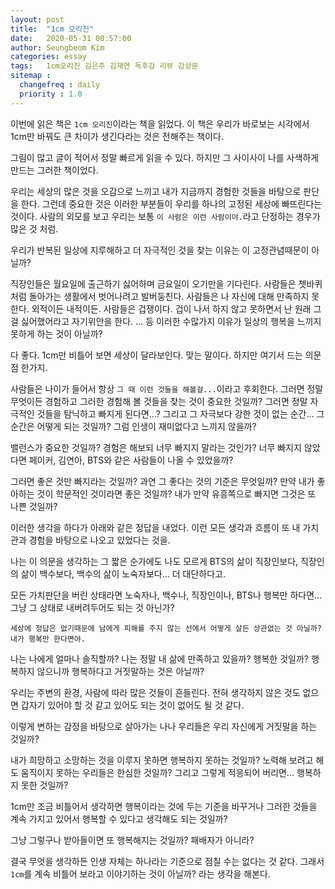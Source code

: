 ```yaml
---
layout: post
title:  "1cm 오리진"
date:   2020-05-31 00:57:00
author: Seungbeom Kim
categories: essay
tags:	1cm오리진 김은주 김재연 독후감 리뷰 감상문
sitemap :
  changefreq : daily
  priority : 1.0
---
```


이번에 읽은 책은 `1cm 오리진`이라는 책을 읽었다. 이 책은 우리가 바로보는 시각에서 1cm만 바꿔도 큰 차이가 생긴다라는 것은 전해주는 책이다.

그림이 많고 글이 적어서 정말 빠르게 읽을 수 있다. 하지만 그 사이사이 나를 사색하게 만드는 그러한 책이었다.

우리는 세상의 많은 것을 오감으로 느끼고 내가 지금까지 경험한 것들을 바탕으로 판단을 한다. 그런데 중요한 것은 이러한 부분들이 우리를 하나의 고정된 세상에 빠뜨린다는 것이다. 사람의 외모를 보고 우리는 보통 `이 사람은 이런 사람이야.`라고 단정하는 경우가 많은 것 처럼.

우리가 반복된 일상에 지루해하고 더 자극적인 것을 찾는 이유는 이 고정관념때문이 아닐까?

직장인들은 월요일에 출근하기 싫어하며 금요일이 오기만을 기다린다.
사람들은 쳇바퀴처럼 돌아가는 생활에서 벗어나려고 발버둥친다.
사람들은 나 자신에 대해 만족하지 못한다. 외적이든 내적이든.
사람들은 겁쟁이다. 겁이 나서 하지 않고 못하면서 난 원래 그걸 싫어했어라고 자기위안을 한다.
... 등 이러한 수많가지 이유가 일상의 행복을 느끼지 못하게 하는 것이 아닐까?

다 좋다. 1cm만 비틀어 보면 세상이 달라보인다. 맞는 말이다. 하지만 여기서 드는 의문점 한가지.

사람들은 나이가 들어서 항상 `그 때 이런 것들을 해볼걸...`이라고 후회한다.
그러면 정말 무엇이든 경험하고 그러한 경험해 볼 것들을 찾는 것이 중요한 것일까?
그러면 정말 자극적인 것들을 탐닉하고 빠지게 된다면...? 그리고 그 자극보다 강한 것이 없는 순간... 그 순간은 어떻게 되는 것일까? 그럼 인생이 재미없다고 느끼지 않을까?

밸런스가 중요한 것일까? 경험은 해보되 너무 빠지지 말라는 것인가?
너무 빠지지 않았다면 페이커, 김연아, BTS와 같은 사람들이 나올 수 있었을까?

그러면 좋은 것만 빠지라는 것일까? 과연 그 좋다는 것의 기준은 무엇일까?
만약 내가 좋아하는 것이 학문적인 것이라면 좋은 것일까? 내가 만약 유흥쪽으로 빠지면 그것은 또 나쁜 것일까?

이러한 생각을 하다가 아래와 같은 정답을 내었다. 이런 모든 생각과 흐름이 또 내 가치관과 경험을 바탕으로 나오고 있었다는 것을.

나는 이 의문을 생각하는 그 짧은 순가에도 나도 모르게 BTS의 삶이 직장인보다, 직장인의 삶이 백수보다, 백수의 삶이 노숙자보다... 더 대단하다고.

모든 가치판단을 버린 상태라면 노숙자나, 백수나, 직장인이나, BTS나 행복만 하다면... 그냥 그 상태로 내버려두어도 되는 것 아닌가?

```
세상에 정답은 없기때문에 남에게 피해를 주지 않는 선에서 어떻게 살든 상관없는 것 아닐까?
내가 행복만 한다면야.
```

나는 나에게 얼마나 솔직할까?
나는 정말 내 삶에 만족하고 있을까? 행복한 것일까?
행복하지 않으니까 행복하다고 거짓말하는 것은 아닐까?

우리는 주변의 환경, 사람에 따라 많은 것들이 흔들린다.
전혀 생각하지 않은 것도 없으면 갑자기 있어야 할 것 같고 있어도 되는 것이 없어도 될 것 같다.

이렇게 변하는 감정을 바탕으로 살아가는 나나 우리들은 우리 자신에게 거짓말을 하는 것일까?

내가 희망하고 소망하는 것을 이루지 못하면 행복하지 못하는 것일까?
노력해 보려고 해도 움직이지 못하는 우리들은 한심한 것일까?
그리고 그렇게 적응되어 버리면... 행복하지 못한 것일까?

1cm만 조금 비틀어서 생각하면 행복이라는 것에 두는 기준을 바꾸거나 그러한 것들을 계속 가지고 있어서 행복할 수 있다고 생각해도 되는 것일까?

그냥 그렇구나 받아들이면 또 행복해지는 것일까? 패배자가 아니라?

결국 무엇을 생각하든 인생 자체는 하나라는 기준으로 점칠 수는 없다는 것 같다. 그래서 `1cm`를 계속 비틀어 보라고 이야기하는 것이 아닐까? 라는 생각을 해본다.
